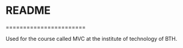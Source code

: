# README
=======================

Used for the course called MVC at the institute of technology of BTH.